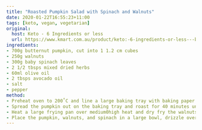 ```yaml
---
title: "Roasted Pumpkin Salad with Spinach and Walnuts"
date: 2020-01-22T16:55:23+11:00
tags: [keto, vegan, vegetarian]
original: 
  host: Keto - 6 Ingredients or less
  url: https://www.kmart.com.au/product/keto:-6-ingredients-or-less---book/2792820
ingredients:
- 700g butternut pumpkin, cut into 1 1.2 cm cubes
- 250g walnuts
- 300g baby spinach leaves
- 2 1/2 tbsps mixed dried herbs
- 60ml olive oil
- 2 tbsps avocado oil
- salt
- pepper
method:
- Preheat oven to 200˚C and line a large baking tray with baking paper. Place the pumpkin in a large bowl with the olive oil and the mixed herbs. Toss to coat the pumpkin.
- Spread the pumpkin out on the baking tray and roast for 40 minutes until cooked through and tender.
- Heat a large frying pan over medium0high heat and dry fry the walnuts, tossing continuously, for 5 minutes or until they start to brown. Remove immediately from the pan and roughly chop.
- Place the pumpkin, walnuts, and spinach in a large bowl, drizzle over the avocado oil and gently toss to combine. Season to taste and serve warm.
---
```

